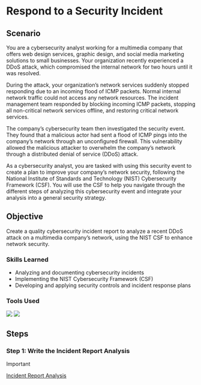 # Respond to a Security Incident

## Scenario

You are a cybersecurity analyst working for a multimedia company that offers web design services, graphic design, and social media marketing solutions to small businesses. Your organization recently experienced a DDoS attack, which compromised the internal network for two hours until it was resolved.

During the attack, your organization’s network services suddenly stopped responding due to an incoming flood of ICMP packets. Normal internal network traffic could not access any network resources. The incident management team responded by blocking incoming ICMP packets, stopping all non-critical network services offline, and restoring critical network services. 

The company’s cybersecurity team then investigated the security event. They found that a malicious actor had sent a flood of ICMP pings into the company’s network through an unconfigured firewall. This vulnerability allowed the malicious attacker to overwhelm the company’s network through a distributed denial of service (DDoS) attack. 

<!-- To address this security event, the network security team implemented: 

- A new firewall rule to limit the rate of incoming ICMP packets

- Source IP address verification on the firewall to check for spoofed IP addresses on incoming ICMP packets

- Network monitoring software to detect abnormal traffic patterns

- An IDS/IPS system to filter out some ICMP traffic based on suspicious characteristics -->

As a cybersecurity analyst, you are tasked with using this security event to create a plan to improve your company’s network security, following the National Institute of Standards and Technology (NIST) Cybersecurity Framework (CSF). You will use the CSF to help you navigate through the different steps of analyzing this cybersecurity event and integrate your analysis into a general security strategy.

## Objective

Create a quality cybersecurity incident report to analyze a recent DDoS attack on a multimedia company’s network, using the NIST CSF to enhance network security.

### Skills Learned

- Analyzing and documenting cybersecurity incidents
- Implementing the NIST Cybersecurity Framework (CSF)
- Developing and applying security controls and incident response plans

### Tools Used

<img src="https://img.shields.io/badge/-NIST%20Cybersecurity%20Framework-003A55?&style=for-the-badge&logo=nist&logoColor=white" />
<img src="https://img.shields.io/badge/-Google%20Docs-4285F4?&style=for-the-badge&logo=google-docs&logoColor=white" />

## Steps

### Step 1: Write the Incident Report Analysis

<!-- I analyzed the situation using the NIST CSF to do the following:

1. **Identify** the type of attack and its impact
2. **Protect** the network by recommending improvements
3. **Detect** abnormal traffic patterns and implement monitoring tools
4. **Respond** effectively to contain and neutralize the incident
5. **Recover** systems to ensure continuity and resilience. -->

> [!IMPORTANT]
> [Incident Report Analysis](https://docs.google.com/viewer?url=https://github.com/user-attachments/files/16301772/Incident.Report.Analysis.pdf)

